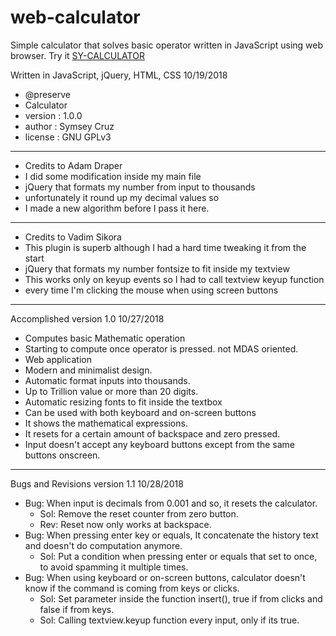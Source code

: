 # web-calculator
Simple calculator that solves basic operator written in JavaScript using web browser.
Try it [SY-CALCULATOR](https://magnitocorp.github.io/sy-calculator/)

Written in JavaScript, jQuery, HTML, CSS
10/19/2018

 * @preserve
 * Calculator
 * version : 1.0.0
 * author : Symsey Cruz
 * license : GNU GPLv3
 
-------------------------------------------------------------------------------------------

 * Credits to Adam Draper
 * I did some modification inside my main file
 * jQuery that formats my number from input to thousands
 * unfortunately it round up my decimal values so
 * I made a new algorithm before I pass it here.

-------------------------------------------------------------------------------------------

 * Credits to Vadim Sikora
 * This plugin is superb although I had a hard time tweaking it from the start
 * jQuery that formats my number fontsize to fit inside my textview
 * This works only on keyup events so I had to call textview keyup function
 * every time I'm clicking the mouse when using screen buttons

-------------------------------------------------------------------------------------------

 Accomplished version 1.0
 10/27/2018

 * Computes basic Mathematic operation
 * Starting to compute once operator is pressed. not MDAS oriented.
 * Web application
 * Modern and minimalist design.
 * Automatic format inputs into thousands.
 * Up to Trillion value or more than 20 digits.
 * Automatic resizing fonts to fit inside the textbox
 * Can be used with both keyboard and on-screen buttons
 * It shows the mathematical expressions.
 * It resets for a certain amount of backspace and zero pressed.
 * Input doesn't accept any keyboard buttons except from the same buttons onscreen.

 -------------------------------------------------------------------------------------------

 Bugs and Revisions version 1.1
 10/28/2018

 * Bug: When input is decimals from 0.001 and so, it resets the calculator.
      - Sol: Remove the reset counter from zero button.
      - Rev: Reset now only works at backspace.
 * Bug: When pressing enter key or equals, It concatenate the history text and doesn't do
   computation anymore.
      - Sol: Put a condition when pressing enter or equals that set to once,
             to avoid spamming it multiple times.
 * Bug: When using keyboard or on-screen buttons, calculator doesn't know if the command is coming
        from keys or clicks.
      - Sol: Set parameter inside the function insert(), true if from clicks and false if from keys.
      - Sol: Calling textview.keyup function every input, only if its true.
